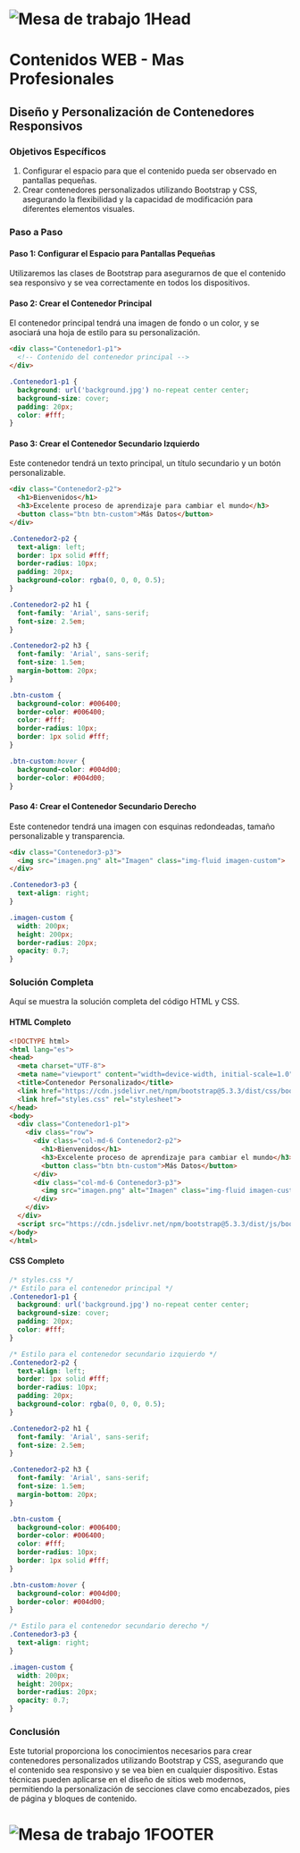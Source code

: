 # ![Mesa de trabajo 1Head](http://drive.google.com/uc?export=view&id=1p2rqX0Nck3MI8LKzYct_oEMRETRIhzTH)

# **Contenidos WEB - Mas Profesionales**

## Diseño y Personalización de Contenedores Responsivos

### Objetivos Específicos

1. Configurar el espacio para que el contenido pueda ser observado en pantallas pequeñas.
2. Crear contenedores personalizados utilizando Bootstrap y CSS, asegurando la flexibilidad y la capacidad de modificación para diferentes elementos visuales.

### Paso a Paso

#### Paso 1: Configurar el Espacio para Pantallas Pequeñas

Utilizaremos las clases de Bootstrap para asegurarnos de que el contenido sea responsivo y se vea correctamente en todos los dispositivos.

#### Paso 2: Crear el Contenedor Principal

El contenedor principal tendrá una imagen de fondo o un color, y se asociará una hoja de estilo para su personalización.

```html
<div class="Contenedor1-p1">
  <!-- Contenido del contenedor principal -->
</div>
```

```css
.Contenedor1-p1 {
  background: url('background.jpg') no-repeat center center;
  background-size: cover;
  padding: 20px;
  color: #fff;
}
```

#### Paso 3: Crear el Contenedor Secundario Izquierdo

Este contenedor tendrá un texto principal, un título secundario y un botón personalizable.

```html
<div class="Contenedor2-p2">
  <h1>Bienvenidos</h1>
  <h3>Excelente proceso de aprendizaje para cambiar el mundo</h3>
  <button class="btn btn-custom">Más Datos</button>
</div>
```

```css
.Contenedor2-p2 {
  text-align: left;
  border: 1px solid #fff;
  border-radius: 10px;
  padding: 20px;
  background-color: rgba(0, 0, 0, 0.5);
}

.Contenedor2-p2 h1 {
  font-family: 'Arial', sans-serif;
  font-size: 2.5em;
}

.Contenedor2-p2 h3 {
  font-family: 'Arial', sans-serif;
  font-size: 1.5em;
  margin-bottom: 20px;
}

.btn-custom {
  background-color: #006400;
  border-color: #006400;
  color: #fff;
  border-radius: 10px;
  border: 1px solid #fff;
}

.btn-custom:hover {
  background-color: #004d00;
  border-color: #004d00;
}
```

#### Paso 4: Crear el Contenedor Secundario Derecho

Este contenedor tendrá una imagen con esquinas redondeadas, tamaño personalizable y transparencia.

```html
<div class="Contenedor3-p3">
  <img src="imagen.png" alt="Imagen" class="img-fluid imagen-custom">
</div>
```

```css
.Contenedor3-p3 {
  text-align: right;
}

.imagen-custom {
  width: 200px;
  height: 200px;
  border-radius: 20px;
  opacity: 0.7;
}
```

### Solución Completa

Aquí se muestra la solución completa del código HTML y CSS.

#### HTML Completo

```html
<!DOCTYPE html>
<html lang="es">
<head>
  <meta charset="UTF-8">
  <meta name="viewport" content="width=device-width, initial-scale=1.0">
  <title>Contenedor Personalizado</title>
  <link href="https://cdn.jsdelivr.net/npm/bootstrap@5.3.3/dist/css/bootstrap.min.css" rel="stylesheet" integrity="sha384-QWTKZyjpPEjISv5WaRU9OFeRpok6YctnYmDr5pNlyT2bRjXh0JMhjY6hW+ALEwIH" crossorigin="anonymous">
  <link href="styles.css" rel="stylesheet">
</head>
<body>
  <div class="Contenedor1-p1">
    <div class="row">
      <div class="col-md-6 Contenedor2-p2">
        <h1>Bienvenidos</h1>
        <h3>Excelente proceso de aprendizaje para cambiar el mundo</h3>
        <button class="btn btn-custom">Más Datos</button>
      </div>
      <div class="col-md-6 Contenedor3-p3">
        <img src="imagen.png" alt="Imagen" class="img-fluid imagen-custom">
      </div>
    </div>
  </div>
  <script src="https://cdn.jsdelivr.net/npm/bootstrap@5.3.3/dist/js/bootstrap.bundle.min.js" integrity="sha384-YvpcrYf0tY3lHB60NNkmXc5s9fDVZLESaAA55NDzOxhy9GkcIdslK1eN7N6jIeHz" crossorigin="anonymous"></script>
</body>
</html>
```

#### CSS Completo

```css
/* styles.css */
/* Estilo para el contenedor principal */
.Contenedor1-p1 {
  background: url('background.jpg') no-repeat center center;
  background-size: cover;
  padding: 20px;
  color: #fff;
}

/* Estilo para el contenedor secundario izquierdo */
.Contenedor2-p2 {
  text-align: left;
  border: 1px solid #fff;
  border-radius: 10px;
  padding: 20px;
  background-color: rgba(0, 0, 0, 0.5);
}

.Contenedor2-p2 h1 {
  font-family: 'Arial', sans-serif;
  font-size: 2.5em;
}

.Contenedor2-p2 h3 {
  font-family: 'Arial', sans-serif;
  font-size: 1.5em;
  margin-bottom: 20px;
}

.btn-custom {
  background-color: #006400;
  border-color: #006400;
  color: #fff;
  border-radius: 10px;
  border: 1px solid #fff;
}

.btn-custom:hover {
  background-color: #004d00;
  border-color: #004d00;
}

/* Estilo para el contenedor secundario derecho */
.Contenedor3-p3 {
  text-align: right;
}

.imagen-custom {
  width: 200px;
  height: 200px;
  border-radius: 20px;
  opacity: 0.7;
}
```

### Conclusión

Este tutorial proporciona los conocimientos necesarios para crear contenedores personalizados utilizando Bootstrap y CSS, asegurando que el contenido sea responsivo y se vea bien en cualquier dispositivo. Estas técnicas pueden aplicarse en el diseño de sitios web modernos, permitiendo la personalización de secciones clave como encabezados, pies de página y bloques de contenido.


# ![Mesa de trabajo 1FOOTER](http://drive.google.com/uc?export=view&id=1vwLVsNlcF2PEyv9fULe2cohQnVfwRWLg)





